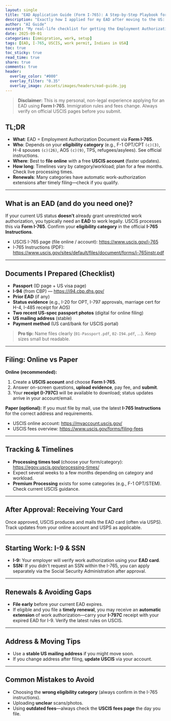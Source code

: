 ```yaml
---
layout: single
title: "EAD Application Guide (Form I-765): A Step-by-Step Playbook for Indians Who Just Moved to the USA"
description: "Exactly how I applied for my EAD after moving to the US: documents, online filing, fees, timelines, and renewal tips."
author: "AI Guide"
excerpt: "My real-life checklist for getting the Employment Authorization Document (EAD) cleanly and quickly."
date: 2025-09-01
categories: [immigration, work, setup]
tags: [EAD, I-765, USCIS, work permit, Indians in USA]
toc: true
toc_sticky: true
read_time: true
share: true
comments: true
header:
  overlay_color: "#000"
  overlay_filter: "0.35"
  overlay_image: /assets/images/headers/ead-guide.jpg
---
```


> **Disclaimer:** This is my personal, non-legal experience applying for an EAD using **Form I-765**. Immigration rules and fees change. Always verify on official USCIS pages before you submit.

## TL;DR
- **What**: EAD = Employment Authorization Document via **Form I-765**.  
- **Who**: Depends on your **eligibility category** (e.g., F-1 OPT/CPT `(c)(3)`, H-4 spouses `(c)(26)`, AOS `(c)(9)`, TPS, refugees/asylees). See official instructions.  
- **Where**: Best to **file online** with a free **USCIS account** (faster updates).  
- **How long**: Timelines vary by category/workload; plan for a few months. Check live processing times.  
- **Renewals**: Many categories have automatic work-authorization extensions after timely filing—check if you qualify.

---

## What is an EAD (and do you need one)?
If your current US status **doesn’t** already grant unrestricted work authorization, you typically need an **EAD** to work legally. USCIS processes this via **Form I-765**. Confirm your **eligibility category** in the official **I-765 Instructions**.

- USCIS I-765 page (file online / account): https://www.uscis.gov/i-765  
- I-765 Instructions (PDF): https://www.uscis.gov/sites/default/files/document/forms/i-765instr.pdf

---

## Documents I Prepared (Checklist)
- **Passport** (ID page + US visa page)  
- **I-94** (from CBP) — https://i94.cbp.dhs.gov/  
- **Prior EAD** (if any)  
- **Status evidence** (e.g., I-20 for OPT, I-797 approvals, marriage cert for H-4, I-485 receipt for AOS)  
- **Two recent US-spec passport photos** (digital for online filing)  
- **US mailing address** (stable)  
- **Payment method** (US card/bank for USCIS portal)

> **Pro tip:** Name files clearly (`01-Passport.pdf`, `02-I94.pdf`, …). Keep sizes small but readable.

---

## Filing: Online vs Paper
**Online (recommended):**
1. Create a **USCIS account** and choose **Form I-765**.  
2. Answer on-screen questions, **upload evidence**, pay fee, and **submit**.  
3. Your **receipt (I-797C)** will be available to download; status updates arrive in your account/email.

**Paper (optional):** If you must file by mail, use the latest **I-765 Instructions** for the correct address and requirements.

- USCIS online account: https://myaccount.uscis.gov/  
- USCIS fees overview: https://www.uscis.gov/forms/filing-fees

---

## Tracking & Timelines
- **Processing times tool** (choose your form/category): https://egov.uscis.gov/processing-times/  
- Expect several weeks to a few months depending on category and workload.  
- **Premium Processing** exists for some categories (e.g., F-1 OPT/STEM). Check current USCIS guidance.

---

## After Approval: Receiving Your Card
Once approved, USCIS produces and mails the EAD card (often via USPS). Track updates from your online account and USPS as applicable.

---

## Starting Work: I-9 & SSN
- **I-9:** Your employer will verify work authorization using your **EAD card**.  
- **SSN:** If you didn’t request an SSN within the I-765, you can apply separately via the Social Security Administration after approval.

---

## Renewals & Avoiding Gaps
- **File early** before your current EAD expires.  
- If eligible and you file a **timely renewal**, you may receive an **automatic extension** of work authorization—carry your **I-797C** receipt with your expired EAD for I-9. Verify the latest rules on USCIS.

---

## Address & Moving Tips
- Use a **stable US mailing address** if you might move soon.  
- If you change address after filing, **update USCIS** via your account.

---

## Common Mistakes to Avoid
- Choosing the **wrong eligibility category** (always confirm in the I-765 instructions).  
- Uploading **unclear** scans/photos.  
- Using **outdated fees**—always check the **USCIS fees page** the day you file.
